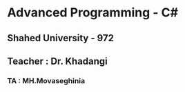 # Advanced Programming - C#
## Shahed University - 972
## Teacher : Dr. Khadangi
### TA : MH.Movaseghinia
